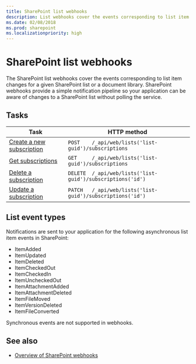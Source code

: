 ```yaml
---
title: SharePoint list webhooks
description: List webhooks cover the events corresponding to list item changes for a given SharePoint list or a document library.
ms.date: 02/08/2018
ms.prod: sharepoint
ms.localizationpriority: high
---
```



# SharePoint list webhooks

The SharePoint list webhooks cover the events corresponding to list item changes for a given SharePoint list or a document library. SharePoint webhooks provide a simple notification pipeline so your application can be aware of changes to a SharePoint list without polling the service.

## Tasks

| Task                                                | HTTP method                                            |     
|-----------------------------------------------------|--------------------------------------------------------|
| [Create a new subscription](./create-subscription.md) | `POST    /_api/web/lists('list-guid')/subscriptions` |
| [Get subscriptions](./get-subscription.md)          | `GET     /_api/web/lists('list-guid')/subscriptions`   |
| [Delete a subscription](./delete-subscription.md)   | `DELETE  /_api/web/lists('list-guid')/subscriptions('id')`|
| [Update a subscription](./update-subscription.md)   | `PATCH   /_api/web/lists('list-guid')/subscriptions('id')`|

## List event types
Notifications are sent to your application for the following asynchronous list item events in SharePoint:

* ItemAdded
* ItemUpdated
* ItemDeleted
* ItemCheckedOut
* ItemCheckedIn
* ItemUncheckedOut
* ItemAttachmentAdded
* ItemAttachmentDeleted
* ItemFileMoved
* ItemVersionDeleted
* ItemFileConverted

Synchronous events are not supported in webhooks.

## See also

* [Overview of SharePoint webhooks](../overview-sharepoint-webhooks.md)
